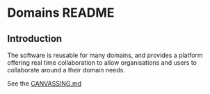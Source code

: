 # Domains README

## Introduction

The software is reusable for many domains, and provides a platform offering real time collaboration to allow organisations and users to collaborate around a their domain needs.


See the [CANVASSING.md](https://github.com/getcouragenow/shared/tree/master/doc/product/domains/CANVASSING.md)





